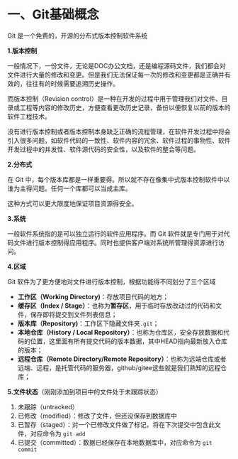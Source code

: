 #  一、Git基础概念

Git 是一个免费的，开源的分布式版本控制软件系统

**1.版本控制**

一般情况下，一份文件，无论是DOC办公文档，还是编程源码文件，我们都会对文件进行大量的修改和变更。但是我们无法保证每一次的修改和变更都是正确并有效的，往往有的时候需要追溯历史操作。

而版本控制（Revision control）是一种在开发的过程中用于管理我们对文件、目录或工程等内容的修改历史，方便查看更改历史记录，备份以便恢复以前的版本的软件工程技术。

没有进行版本控制或者版本控制本身缺乏正确的流程管理，在软件开发过程中将会引入很多问题，如软件代码的一致性、软件内容的冗余、软件过程的事物性、软件开发过程中的并发性、软件源代码的安全性，以及软件的整合等问题。

**2.分布式**

在 Git 中，每个版本库都是一样重要得。所以就不存在像集中式版本控制软件中以谁为主得问题。任何一个库都可以当成主库。

这种方式可以更大限度地保证项目资源得安全。

**3.系统**

一般软件系统指的是可以独立运行的软件应用程序。而 Git 软件就是专门用于对代码文件进行版本控制得应用程序。同时也提供客户端对系统所管理得资源进行访问。

**4.区域**

Git 软件为了更方便地对文件进行版本控制，根据功能得不同划分了三个区域

- **工作区（Working Directory)**：存放项目代码的地方；
- **缓存区（Index / Stage）**：也称为**暂存区**，用于临时存放改动过的代码和文件，保存即将提交到文件列表信息；
- **版本库（Repository)**：工作区下隐藏文件夹`.git`；
- **本地仓库（History / Local Repository）**：也称为仓库区，安全存放数据和代码的位置，这里面有所有提交代码的版本数据，其中HEAD指向最新放入仓库的版本；
- **远程仓库（Remote Directory/Remote Repository）**：也称为远端仓库或者远端、远程，是托管代码的服务器，github/gitee这些就是我们熟知的远程仓库；

**5.文件状态**（刚刚添加到项目中的文件处于未跟踪状态）

1. 未跟踪（untracked）
2. 已修改（modified）：修改了文件，但还没保存到数据库中
3. 已暂存（staged）：对一个已修改文件做了标记，将在下次提交中包含此文件，对应命令为 `git add`
4. 已提交（committed）：数据已经保存在本地数据库中，对应命令为 `git commit`